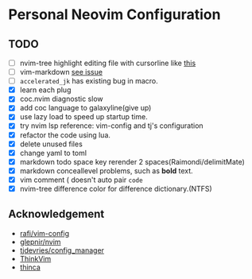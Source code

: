 # Personal Neovim Configuration

## TODO

- [ ] nvim-tree highlight editing file with cursorline like [this](https://github.com/kyazdani42/nvim-tree.lua/pull/763)
- [ ] vim-markdown [see issue](https://github.com/preservim/vim-markdown/issues/575)
- [ ] `accelerated_jk` has existing bug in macro.
- [x] learn each plug
- [x] coc.nvim diagnostic slow
- [x] add coc language to galaxyline(give up)
- [x] use lazy load to speed up startup time.
- [x] try nvim lsp reference: vim-config and tj's configuration
- [x] refactor the code using lua.
- [x] delete unused files
- [x] change yaml to toml
- [x] markdown todo space key rerender 2 spaces(Raimondi/delimitMate)
- [x] markdown conceallevel problems, such as **bold** text.
- [x] vim comment ( doesn't auto pair `code`
- [x] nvim-tree difference color for difference dictionary.(NTFS)

## Acknowledgement

- [rafi/vim-config](https://github.com/rafi/vim-config)
- [glepnir/nvim](https://github.com/glepnir/nvim)
- [tjdevries/config_manager](https://github.com/tjdevries/config_manager)
- [ThinkVim](https://github.com/imxiejie/ThinkVim)
- [thinca](https://github.com/thinca/config/blob/master/dotfiles/dot.vim/vimrc)
